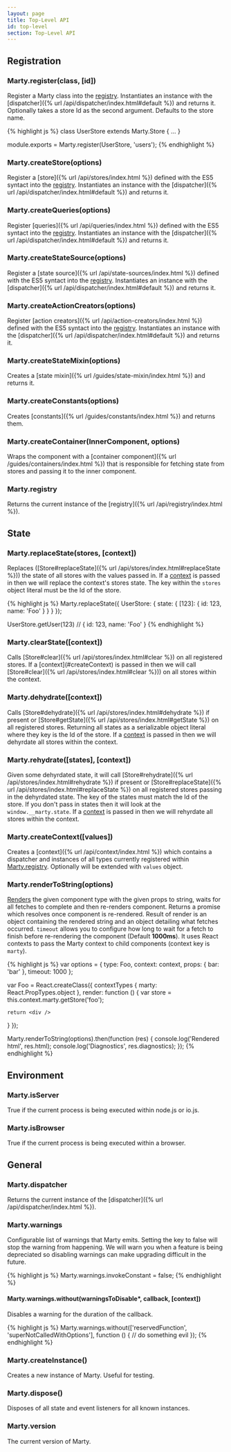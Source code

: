 ```yaml
---
layout: page
title: Top-Level API
id: top-level
section: Top-Level API
---
```


<h2 id="registration">Registration</h2>

<h3 id="register">Marty.register(class, [id])</h3>

Register a Marty class into the [registry](#registry). Instantiates an instance with the [dispatcher]({% url /api/dispatcher/index.html#default %}) and returns it. Optionally takes a store Id as the second argument. Defaults to the store name.

{% highlight js %}
class UserStore extends Marty.Store {
  ...
}

module.exports = Marty.register(UserStore, 'users');
{% endhighlight %}

<h3 id="createStore">Marty.createStore(options)</h3>

Register a [store]({% url /api/stores/index.html %}) defined with the ES5 syntact into the [registry](#registry). Instantiates an instance with the [dispatcher]({% url /api/dispatcher/index.html#default %}) and returns it.

<h3 id="createQueries">Marty.createQueries(options)</h3>

Register [queries]({% url /api/queries/index.html %}) defined with the ES5 syntact into the [registry](#registry). Instantiates an instance with the [dispatcher]({% url /api/dispatcher/index.html#default %}) and returns it.

<h3 id="createStateSource">Marty.createStateSource(options)</h3>

Register a [state source]({% url /api/state-sources/index.html %}) defined with the ES5 syntact into the [registry](#registry). Instantiates an instance with the [dispatcher]({% url /api/dispatcher/index.html#default %}) and returns it.

<h3 id="createActionCreators">Marty.createActionCreators(options)</h3>

Register [action creators]({% url /api/action-creators/index.html %}) defined with the ES5 syntact into the [registry](#registry). Instantiates an instance with the [dispatcher]({% url /api/dispatcher/index.html#default %}) and returns it.

<h3 id="createStateMixin">Marty.createStateMixin(options)</h3>

Creates a [state mixin]({% url /guides/state-mixin/index.html %}) and returns it.

<h3 id="createConstants">Marty.createConstants(options)</h3>

Creates [constants]({% url /guides/constants/index.html %}) and returns them.

<h3 id="createContainer">Marty.createContainer(InnerComponent, options)</h3>

Wraps the component with a [container component]({% url /guides/containers/index.html %}) that is responsible for fetching state from stores and passing it to the inner component.

<h3 id="registry">Marty.registry</h3>

Returns the current instance of the [registry]({% url /api/registry/index.html %}).

<h2 id="state">State</h2>
<h3 id="replaceState">Marty.replaceState(stores, [context])</h3>

Replaces ([Store#replaceState]({% url /api/stores/index.html#replaceState %})) the state of all stores with the values passed in. If a [context](#createContext) is passed in then we will replace the context's stores state. The key within the ``stores`` object literal must be the Id of the store.

{% highlight js %}
Marty.replaceState({
  UserStore: {
    state: {
      [123]: { id: 123, name: 'Foo' }
    }
  }
});

UserStore.getUser(123) // { id: 123, name: 'Foo' }
{% endhighlight %}

<h3 id="clearState">Marty.clearState([context])</h3>
Calls [Store#clear]({% url /api/stores/index.html#clear %}) on all registered stores. If a [context](#createContext) is passed in then we will call  [Store#clear]({% url /api/stores/index.html#clear %})) on all stores within the context.

<h3 id="dehydrate">Marty.dehydrate([context])</h3>

Calls [Store#dehydrate]({% url /api/stores/index.html#dehydrate %}) if present or [Store#getState]({% url /api/stores/index.html#getState %}) on all registered stores. Returning all states as a serializable object literal where they key is the Id of the store. If a [context](#createContext) is passed in then we will dehyrdate all stores within the context.

<h3 id="rehydrate">Marty.rehydrate([states], [context])</h3>

Given some dehyrdated state, it will call [Store#rehydrate]({% url /api/stores/index.html#rehydrate %}) if present or [Store#replaceState]({% url /api/stores/index.html#replaceState %}) on all registered stores passing in the dehyrdated state. The key of the states must match the Id of the store. If you don't pass in states then it will look at the ``window.__marty.state``. If a [context](#createContext) is passed in then we will rehyrdate all stores within the context.

<h3 id="createContext">Marty.createContext([values])</h3>

Creates a [context]({% url /api/context/index.html %}) which contains a dispatcher and instances of all types currently registered within [Marty.registry](#registry). Optionally will be extended with ``values`` object.

<h3 id="renderToString">Marty.renderToString(options)</h3>

[Renders](http://facebook.github.io/react/docs/top-level-api.html#react.rendertostring) the given component type with the given props to string, waits for all fetches to complete and then re-renders component. Returns a promise which resolves once component is re-rendered. Result of render is an object containing the rendered string and an object detailing what fetches occurred. ``timeout`` allows you to configure how long to wait for a fetch to finish before re-rendering the component (Default **1000ms**). It uses React contexts to pass the Marty context to child components (context key is ``marty``).

{% highlight js %}
var options = {
  type: Foo,
  context: context,
  props: { bar: 'bar' },
  timeout: 1000
};

var Foo = React.createClass({
  contextTypes {
    marty: React.PropTypes.object
  },
  render: function () {
    var store = this.context.marty.getStore('foo');

    return <div />
  }
});

Marty.renderToString(options).then(function (res) {
  console.log('Rendered html', res.html);
  console.log('Diagnostics', res.diagnostics);
});
{% endhighlight %}

<h2 id="environment">Environment</h2>
<h3 id="isServer">Marty.isServer</h3>

True if the current process is being executed within node.js or io.js.

<h3 id="isBrowser">Marty.isBrowser</h3>

True if the current process is being executed within a browser.

<h2 id="general">General</h2>
<h3 id="dispatcher">Marty.dispatcher</h3>

Returns the current instance of the [dispatcher]({% url /api/dispatcher/index.html %}).

<h3 id="warnings">Marty.warnings</h3>

Configurable list of warnings that Marty emits. Setting the key to false will stop the warning from happening. We will warn you when a feature is being depreciated so disabling warnings can make upgrading difficult in the future.

{% highlight js %}
Marty.warnings.invokeConstant = false;
{% endhighlight %}

<h4 id="withoutWarning">Marty.warnings.without(warningsToDisable*, callback, [context])</h4>

Disables a warning for the duration of the callback.

{% highlight js %}
Marty.warnings.without(['reservedFunction', 'superNotCalledWithOptions'], function () {
  // do something evil
});
{% endhighlight %}

<h3 id="createInstance">Marty.createInstance()</h3>

Creates a new instance of Marty. Useful for testing.

<h3 id="dispose">Marty.dispose()</h3>

Disposes of all state and event listeners for all known instances.

<h3 id="version">Marty.version</h3>

The current version of Marty.

